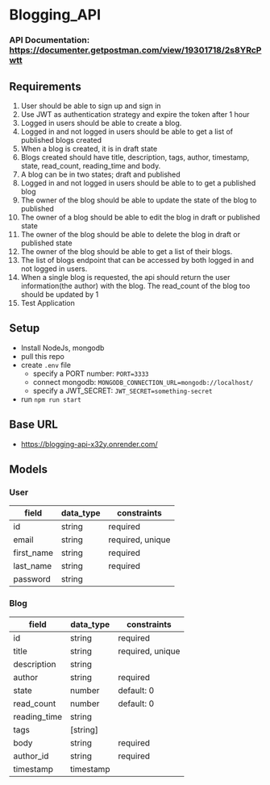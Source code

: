 # Blogging_API

### API Documentation: https://documenter.getpostman.com/view/19301718/2s8YRcPwtt

## Requirements
1. User should be able to sign up and sign in
2. Use JWT as authentication strategy and expire the token after 1 hour
3. Logged in users should be able to create a blog.
4. Logged in and not logged in users should be able to get a list of published blogs created
5. When a blog is created, it is in draft state
6. Blogs created should have title, description, tags, author, timestamp, state, read_count, reading_time and body.
7. A blog can be in two states; draft and published
8. Logged in and not logged in users should be able to to get a published blog
9. The owner of the blog should be able to update the state of the blog to published
10. The owner of a blog should be able to edit the blog in draft or published state
11. The owner of the blog should be able to delete the blog in draft or published state
12. The owner of the blog should be able to get a list of their blogs.
13. The list of blogs endpoint that can be accessed by both logged in and not logged in users.
14. When a single blog is requested, the api should return the user information(the author) with the blog. The read_count of the blog too should be updated by 1
15. Test Application

## Setup
- Install NodeJs, mongodb
- pull this repo
- create `.env` file
  - specify a PORT number: `PORT=3333`
  - connect mongodb: `MONGODB_CONNECTION_URL=mongodb://localhost/`
  - specify a JWT_SECRET: `JWT_SECRET=something-secret`
- run `npm run start`

## Base URL
- https://blogging-api-x32y.onrender.com/

## Models
### User
| field | data_type | constraints |
| ---- | ---- | ---- |
| id | string | required |
| email | string | required, unique |
| first_name | string | required |
| last_name | string | required |
| password | string | 

### Blog
| field | data_type | constraints |
| ---- | ---- | ---- |
| id | string | required |
| title | string | required, unique |
| description | string | 
| author | string | required |
| state | number | default: 0 |
| read_count | number | default: 0 |
| reading_time | string |
| tags | [string] | 
| body | string | required |
| author_id | string | required |
| timestamp | timestamp | 

